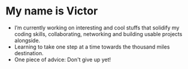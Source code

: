 # My name is Victor

- I’m currently working on interesting and cool stuffs that solidify my coding skills, collaborating, networking and building usable projects alongside.
- Learning to take one step at a time towards the thousand miles destination.
- One piece of advice: Don't give up yet!
